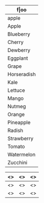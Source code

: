 | f\|oo  |
| ------ |
| apple |
| Apple |
| Blueberry |
| Cherry |
| Dewberry |
| Eggplant |
| Grape |
| Horseradish |
| Kale |
| Lettuce |
| Mango |
| Nutmeg |
| Orange |
| Pineapple |
| Radish |
| Strawberry |
| Tomato |
| Watermelon |
| Zucchini |


| <<name>>	| <<name>>	| <<name>>
| ---		| ---		| ---
| <<value>>	| <<value>>	| <<value>>
| <<value>>	| <<value>>	| <<value>>